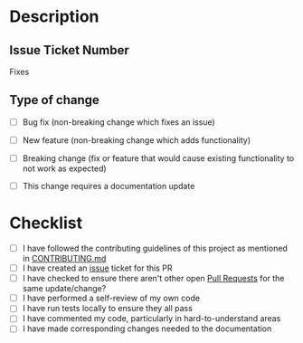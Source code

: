 # Description

<!-- Include a summary of the change made and also list the dependencies that are required if any -->

## Issue Ticket Number

<!-- Specifiy which issue this fixes by referencing the issue number (`#11`) or issue URL. -->
<!-- Example: Fixes https://github.com/colbyfayock/next-cloudinary/issues/1 -->

Fixes 

## Type of change

<!-- Please select all options that are applicable. -->

- [ ] Bug fix (non-breaking change which fixes an issue)
- [ ] New feature (non-breaking change which adds functionality)
- [ ] Breaking change (fix or feature that would cause existing functionality to not work as expected)
- [ ] This change requires a documentation update


# Checklist

<!-- These must all be followed and checked. -->

- [ ] I have followed the contributing guidelines of this project as mentioned in [CONTRIBUTING.md](/CONTRIBUTING.md)
- [ ] I have created an [issue](https://github.com/colbyfayock/next-cloudinary/issues) ticket for this PR
- [ ] I have checked to ensure there aren't other open [Pull Requests](https://github.com/colbyfayock/next-cloudinary/pulls) for the same update/change?
- [ ] I have performed a self-review of my own code
- [ ] I have run tests locally to ensure they all pass
- [ ] I have commented my code, particularly in hard-to-understand areas
- [ ] I have made corresponding changes needed to the documentation
